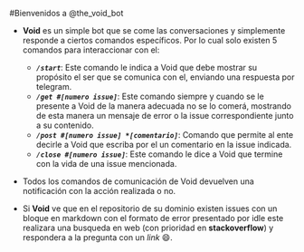 #Bienvenidos a @the\_void\_bot

 * **Void** es un simple bot que se come las conversaciones y simplemente responde a ciertos comandos específicos. Por lo cual solo existen 5 comandos para interaccionar con el:
   * ***`/start`***: Este comando le indica a Void que debe mostrar su propósito el ser que se comunica con el, enviando una respuesta por telegram.
   * ***`/get #[numero issue]`***: Este comando siempre y cuando se le presente a Void de la manera adecuada no se lo comerá, mostrando de esta manera un mensaje de error o la issue correspondiente junto a su contenido.
   * ***`/post #[numero issue] *[comentario]`***: Comando que permite al ente decirle a Void que escriba por el un comentario en la issue indicada.
   * ***`/close #[numero issue]`***: Este comando le dice a Void que termine con la vida de una issue mencionada.

 * Todos los comandos de comunicación de Void devuelven una notificación con la acción realizada o no.

 * Si **Void** ve que en el repositorio de su dominio existen issues con un bloque en markdown con el formato de error presentado por idle este realizara una busqueda en web (con prioridad en **stackoverflow**) y respondera a la pregunta con un *link* :smile:. 